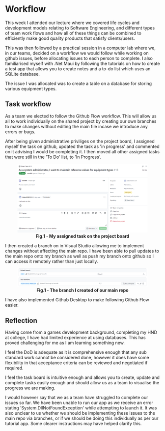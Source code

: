 # Workflow

This week I attended our lecture where we covered life cycles and development models relating to Software Engineering, and different types of team work flows and how all of these things can be combined to efficiently make good quality products that satisfy clients/users.

This was then followed by a practical session in a computer lab where we, in our teams, decided on a workflow we would follow while working on github issues, before allocating issues to each person to complete. I also familiarised myself with .Net Maui by following the tutorials on how to create a test app that allows you to create notes and a to-do list which uses an SQLite database.

The issue I was allocated was to create a table on a database for storing various equipment types.

## Task workflow

As a team we elected to follow the Github Flow workflow. This will allow us all to work individually on the shared project by creating our own branches to make changes without editing the main file incase we introduce any errors or bugs.

After being given administrative priviliges on the project board, I assigned myself the task on github, updated the task as 'in progress' and commented on it advising I would be completing it. I then moved all other assigned tasks that were still in the 'To Do' list, to 'In Progress'.

<figure>  
  <img src="https://github.com/Aidan40661224/Portfolio_Aidan/blob/main/images/TaskBoardAssigned.PNG">  
  <figcaption align = "center"><b>Fig.1 - My assigned task on the project board</b></figcaption>  
</figure>

I then created a branch on in Visual Studio allowing me to implement changes without affecting the main repo. I have been able to pull updates to the main repo onto my branch as well as push my branch onto github so I can access it remotely rather than just locally.

<figure>  
  <img src="https://github.com/Aidan40661224/Portfolio_Aidan/blob/main/images/Branch.PNG">  
  <figcaption align = "center"><b>Fig.1 - The branch I created of our main repo</b></figcaption>  
</figure>

I have also implemented Github Desktop to make following Github Flow easier.


## Reflection

Having come from a games development background, completing my HND at college, I have had limited experience at using databases. This has proved challenging for me as I am learning something new.

I feel the DoD is adequate as it is comprehensive enough that any sub standard work cannot be considered done, however it does have some flexibility in that acceptance criteria can be reviewed and negotiated if required. 

I feel the task board is intuitive enough and allows you to create, update and complete tasks easily enough and should allow us as a team to visualise the progress we are making. 

I would however say that we as a team have struggled to complete our issues so far. We have been unable to run our app as we receive an error stating 'System.DllNotFoundException' while attempting to launch it. It was also unclear to us whether we should be implementing these issues to the main repo via branches, or if we should be doing this individually as per our tutorial app. Some clearer instructions may have helped clarify this.
